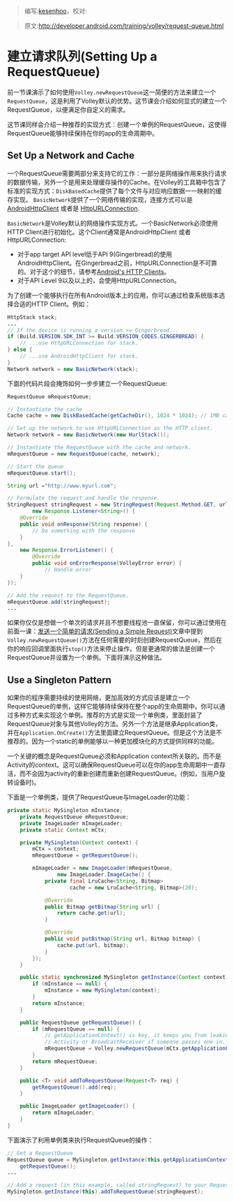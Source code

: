 > 编写:[kesenhoo](https://github.com/kesenhoo)，校对:

> 原文:<http://developer.android.com/training/volley/request-queue.html>

# 建立请求队列(Setting Up a RequestQueue)

前一节课演示了如何使用`Volley.newRequestQueue`这一简便的方法来建立一个`RequestQueue`，这是利用了Volley默认的优势。这节课会介绍如何显式的建立一个RequestQueue，以便满足你自定义的需求。

这节课同样会介绍一种推荐的实现方式：创建一个单例的RequestQueue，这使得RequestQueue能够持续保持在你的app的生命周期中。

## Set Up a Network and Cache
一个RequestQueue需要两部分来支持它的工作：一部分是网络操作用来执行请求的数据传输，另外一个是用来处理缓存操作的Cache。在Volley的工具箱中包含了标准的实现方式：`DiskBasedCache`提供了每个文件与对应响应数据一一映射的缓存实现。 `BasicNetwork`提供了一个网络传输的实现，连接方式可以是[AndroidHttpClient](http://developer.android.com/reference/android/net/http/AndroidHttpClient.html) 或者是 [HttpURLConnection](http://developer.android.com/reference/java/net/HttpURLConnection.html).

`BasicNetwork`是Volley默认的网络操作实现方式。一个BasicNetwork必须使用HTTP Client进行初始化。这个Client通常是AndroidHttpClient 或者 HttpURLConnection:

* 对于app target API level低于API 9(Gingerbread)的使用AndroidHttpClient。在Gingerbread之前，HttpURLConnection是不可靠的。对于这个的细节，请参考[Android's HTTP Clients](http://android-developers.blogspot.com/2011/09/androids-http-clients.html)。
* 对于API Level 9以及以上的，会使用HttpURLConnection。

为了创建一个能够执行在所有Android版本上的应用，你可以通过检查系统版本选择合适的HTTP Client。例如：

```java
HttpStack stack;
...
// If the device is running a version >= Gingerbread...
if (Build.VERSION.SDK_INT >= Build.VERSION_CODES.GINGERBREAD) {
    // ...use HttpURLConnection for stack.
} else {
    // ...use AndroidHttpClient for stack.
}
Network network = new BasicNetwork(stack);
```

下面的代码片段会掩饰如何一步步建立一个RequestQueue:

```java
RequestQueue mRequestQueue;

// Instantiate the cache
Cache cache = new DiskBasedCache(getCacheDir(), 1024 * 1024); // 1MB cap

// Set up the network to use HttpURLConnection as the HTTP client.
Network network = new BasicNetwork(new HurlStack());

// Instantiate the RequestQueue with the cache and network.
mRequestQueue = new RequestQueue(cache, network);

// Start the queue
mRequestQueue.start();

String url ="http://www.myurl.com";

// Formulate the request and handle the response.
StringRequest stringRequest = new StringRequest(Request.Method.GET, url,
        new Response.Listener<String>() {
    @Override
    public void onResponse(String response) {
        // Do something with the response
    }
},
    new Response.ErrorListener() {
        @Override
        public void onErrorResponse(VolleyError error) {
            // Handle error
    }
});

// Add the request to the RequestQueue.
mRequestQueue.add(stringRequest);
...
```

如果你仅仅是想做一个单次的请求并且不想要线程池一直保留，你可以通过使用在前面一课：[发送一个简单的请求(Sending a Simple Request)](simple.html)文章中提到`Volley.newRequestQueue()`方法在任何需要的时刻创建RequestQueue，然后在你的响应回调里面执行`stop()`方法来停止操作。但是更通常的做法是创建一个RequestQueue并设置为一个单例。下面将演示这种做法。

## Use a Singleton Pattern

如果你的程序需要持续的使用网络，更加高效的方式应该是建立一个RequestQueue的单例，这样它能够持续保持在整个app的生命周期中。你可以通过多种方式来实现这个单例。推荐的方式是实现一个单例类，里面封装了RequestQueue对象与其他Volley的方法。另外一个方法是继承Application类，并在`Application.OnCreate()`方法里面建立RequestQueue。但是这个方法是不推荐的。因为一个static的单例能够以一种更加模块化的方式提供同样的功能。

一个关键的概念是RequestQueue必须和Application context所关联的。而不是Activity的context。这可以确保RequestQueue可以在你的app生命周期中一直存活，而不会因为activity的重新创建而重新创建RequestQueue。(例如，当用户旋转设备时)。

下面是一个单例类，提供了RequestQueue与ImageLoader的功能：

```java
private static MySingleton mInstance;
    private RequestQueue mRequestQueue;
    private ImageLoader mImageLoader;
    private static Context mCtx;

    private MySingleton(Context context) {
        mCtx = context;
        mRequestQueue = getRequestQueue();

        mImageLoader = new ImageLoader(mRequestQueue,
                new ImageLoader.ImageCache() {
            private final LruCache<String, Bitmap>
                    cache = new LruCache<String, Bitmap>(20);

            @Override
            public Bitmap getBitmap(String url) {
                return cache.get(url);
            }

            @Override
            public void putBitmap(String url, Bitmap bitmap) {
                cache.put(url, bitmap);
            }
        });
    }

    public static synchronized MySingleton getInstance(Context context) {
        if (mInstance == null) {
            mInstance = new MySingleton(context);
        }
        return mInstance;
    }

    public RequestQueue getRequestQueue() {
        if (mRequestQueue == null) {
            // getApplicationContext() is key, it keeps you from leaking the
            // Activity or BroadcastReceiver if someone passes one in.
            mRequestQueue = Volley.newRequestQueue(mCtx.getApplicationContext());
        }
        return mRequestQueue;
    }

    public <T> void addToRequestQueue(Request<T> req) {
        getRequestQueue().add(req);
    }

    public ImageLoader getImageLoader() {
        return mImageLoader;
    }
}
```

下面演示了利用单例类来执行RequestQueue的操作：

```java
// Get a RequestQueue
RequestQueue queue = MySingleton.getInstance(this.getApplicationContext()).
    getRequestQueue();
...

// Add a request (in this example, called stringRequest) to your RequestQueue.
MySingleton.getInstance(this).addToRequestQueue(stringRequest);
```








